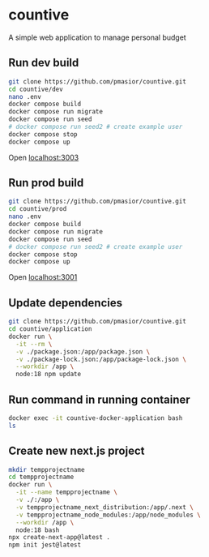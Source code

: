 # countive

A simple web application to manage personal budget

## Run dev build

```bash
git clone https://github.com/pmasior/countive.git
cd countive/dev
nano .env
docker compose build
docker compose run migrate
docker compose run seed
# docker compose run seed2 # create example user
docker compose stop
docker compose up
```

Open [localhost:3003](http://localhost:3003)

## Run prod build

```bash
git clone https://github.com/pmasior/countive.git
cd countive/prod
nano .env
docker compose build
docker compose run migrate
docker compose run seed
# docker compose run seed2 # create example user
docker compose stop
docker compose up
```

Open [localhost:3001](http://localhost:3001)

## Update dependencies

```bash
git clone https://github.com/pmasior/countive.git
cd countive/application
docker run \
  -it --rm \
  -v ./package.json:/app/package.json \
  -v ./package-lock.json:/app/package-lock.json \
  --workdir /app \
  node:18 npm update
```

## Run command in running container

```bash
docker exec -it countive-docker-application bash
ls
```

## Create new next.js project

```bash
mkdir tempprojectname
cd tempprojectname
docker run \
  -it --name tempprojectname \
  -v ./:/app \
  -v tempprojectname_next_distribution:/app/.next \
  -v tempprojectname_node_modules:/app/node_modules \
  --workdir /app \
  node:18 bash
npx create-next-app@latest .
npm init jest@latest
```
